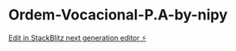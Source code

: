 # Ordem-Vocacional-P.A-by-nipy

[Edit in StackBlitz next generation editor ⚡️](https://stackblitz.com/~/github.com/Nipyyyy/Ordem-Vocacional-P.A-by-nipy)
